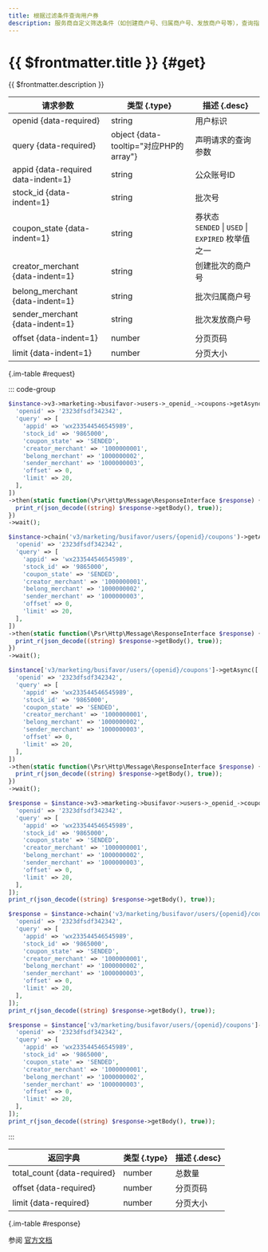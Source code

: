 ```yaml
---
title: 根据过滤条件查询用户券
description: 服务商自定义筛选条件（如创建商户号、归属商户号、发放商户号等），查询指定微信用户卡包中满足对应条件的所有商家券信息。
---
```


# {{ $frontmatter.title }} {#get}

{{ $frontmatter.description }}

| 请求参数 | 类型 {.type} | 描述 {.desc}
| --- | --- | ---
| openid {data-required} | string | 用户标识
| query {data-required} | object {data-tooltip="对应PHP的array"} | 声明请求的查询参数
| appid {data-required data-indent=1} | string | 公众账号ID
| stock_id {data-indent=1} | string | 批次号
| coupon_state {data-indent=1} | string | 券状态<br/>`SENDED` \| `USED` \| `EXPIRED` 枚举值之一
| creator_merchant {data-indent=1} | string | 创建批次的商户号
| belong_merchant {data-indent=1} | string | 批次归属商户号
| sender_merchant {data-indent=1} | string | 批次发放商户号
| offset {data-indent=1} | number | 分页页码
| limit {data-indent=1} | number | 分页大小

{.im-table #request}

::: code-group

```php [异步纯链式]
$instance->v3->marketing->busifavor->users->_openid_->coupons->getAsync([
  'openid' => '2323dfsdf342342',
  'query' => [
    'appid' => 'wx233544546545989',
    'stock_id' => '9865000',
    'coupon_state' => 'SENDED',
    'creator_merchant' => '1000000001',
    'belong_merchant' => '1000000002',
    'sender_merchant' => '1000000003',
    'offset' => 0,
    'limit' => 20,
  ],
])
->then(static function(\Psr\Http\Message\ResponseInterface $response) {
  print_r(json_decode((string) $response->getBody(), true));
})
->wait();
```

```php [异步声明式]
$instance->chain('v3/marketing/busifavor/users/{openid}/coupons')->getAsync([
  'openid' => '2323dfsdf342342',
  'query' => [
    'appid' => 'wx233544546545989',
    'stock_id' => '9865000',
    'coupon_state' => 'SENDED',
    'creator_merchant' => '1000000001',
    'belong_merchant' => '1000000002',
    'sender_merchant' => '1000000003',
    'offset' => 0,
    'limit' => 20,
  ],
])
->then(static function(\Psr\Http\Message\ResponseInterface $response) {
  print_r(json_decode((string) $response->getBody(), true));
})
->wait();
```

```php [异步属性式]
$instance['v3/marketing/busifavor/users/{openid}/coupons']->getAsync([
  'openid' => '2323dfsdf342342',
  'query' => [
    'appid' => 'wx233544546545989',
    'stock_id' => '9865000',
    'coupon_state' => 'SENDED',
    'creator_merchant' => '1000000001',
    'belong_merchant' => '1000000002',
    'sender_merchant' => '1000000003',
    'offset' => 0,
    'limit' => 20,
  ],
])
->then(static function(\Psr\Http\Message\ResponseInterface $response) {
  print_r(json_decode((string) $response->getBody(), true));
})
->wait();
```

```php [同步纯链式]
$response = $instance->v3->marketing->busifavor->users->_openid_->coupons->get([
  'openid' => '2323dfsdf342342',
  'query' => [
    'appid' => 'wx233544546545989',
    'stock_id' => '9865000',
    'coupon_state' => 'SENDED',
    'creator_merchant' => '1000000001',
    'belong_merchant' => '1000000002',
    'sender_merchant' => '1000000003',
    'offset' => 0,
    'limit' => 20,
  ],
]);
print_r(json_decode((string) $response->getBody(), true));
```

```php [同步声明式]
$response = $instance->chain('v3/marketing/busifavor/users/{openid}/coupons')->get([
  'openid' => '2323dfsdf342342',
  'query' => [
    'appid' => 'wx233544546545989',
    'stock_id' => '9865000',
    'coupon_state' => 'SENDED',
    'creator_merchant' => '1000000001',
    'belong_merchant' => '1000000002',
    'sender_merchant' => '1000000003',
    'offset' => 0,
    'limit' => 20,
  ],
]);
print_r(json_decode((string) $response->getBody(), true));
```

```php [同步属性式]
$response = $instance['v3/marketing/busifavor/users/{openid}/coupons']->get([
  'openid' => '2323dfsdf342342',
  'query' => [
    'appid' => 'wx233544546545989',
    'stock_id' => '9865000',
    'coupon_state' => 'SENDED',
    'creator_merchant' => '1000000001',
    'belong_merchant' => '1000000002',
    'sender_merchant' => '1000000003',
    'offset' => 0,
    'limit' => 20,
  ],
]);
print_r(json_decode((string) $response->getBody(), true));
```

:::

| 返回字典 | 类型 {.type} | 描述 {.desc}
| --- | --- | ---
| total_count {data-required}| number | 总数量
| offset {data-required}| number | 分页页码
| limit {data-required}| number | 分页大小

{.im-table #response}

参阅 [官方文档](https://pay.weixin.qq.com/wiki/doc/apiv3/apis/chapter9_2_4.shtml)
